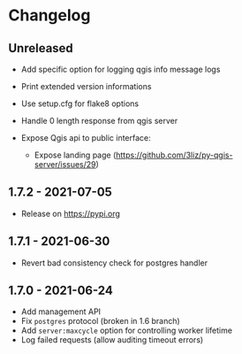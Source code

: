 # Changelog

## Unreleased

* Add specific option for logging qgis info message logs  
* Print extended version informations 
* Use setup.cfg for flake8 options
* Handle 0 length response from qgis server
* Expose Qgis api to public interface:

    - Expose landing page (https://github.com/3liz/py-qgis-server/issues/29)

## 1.7.2 - 2021-07-05

* Release on https://pypi.org

## 1.7.1 - 2021-06-30

* Revert bad consistency check for postgres handler

## 1.7.0 - 2021-06-24

* Add management API
* Fix `postgres` protocol (broken in 1.6 branch)
* Add `server:maxcycle` option for controlling worker lifetime
* Log failed requests (allow auditing timeout errors)
